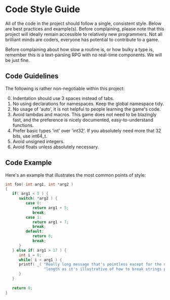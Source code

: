 # Code Style Guide

  All of the code in the project should follow a single, consistent style. Below are best practices and example(s). Before complaining, please note that this project will ideally remain accessible to relatively new programmers. Not all brilliant minds are coders, everyone has potential to contribute to a game.

  Before complaining about how slow a routine is, or how bulky a type is, remember this is a text-parsing RPG with no real-time components. We will be just fine.

## Code Guidelines

 The following is rather non-negotiable within this project:

0. Indentation should use 3 spaces instead of tabs.
1. No using declarations for namespaces. Keep the global namespace tidy.
2. No usage of 'auto', it is not helpful to people learning the game's code.
3. Avoid lambdas and macros. This game does not need to be blazingly fast, and the preference is nicely documented, easy-to-understand functions.
4. Prefer basic types 'int' over 'int32'.
			If you absolutely need more that 32 bits, use int64_t.
5. Avoid unsigned integers.
6. Avoid floats unless absolutely necessary.

## Code Example

  Here's an example that illustrates the most common points of style:

````c++
int foo( int arg1, int *arg2 )
{
   if( arg1 < 5 ) {
      switch( *arg2 ) {
         case 0:
            return arg1 + 5;
            break;
         case 1:
            return arg1 + 7;
            break;
         default:
            return 0;
            break;
      }
   } else if( arg1 > 17 ) {
      int i = 0;
      while( i < arg1 ) {
      printf( _( "Really long message that's pointless except for the number %d and for its "
                 "length as it's illustrative of how to break strings properly.\n" ), i );
      }
   }
	
   return 0;
}
````
